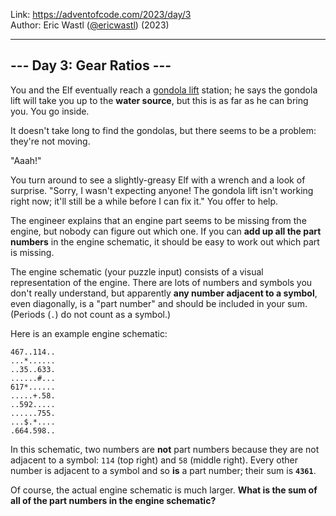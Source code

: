 Link: <https://adventofcode.com/2023/day/3> <br>
Author: Eric Wastl ([@ericwastl](https://twitter.com/ericwastl)) (2023)

---

## --- Day 3: Gear Ratios ---

You and the Elf eventually reach a [gondola lift](https://en.wikipedia.org/wiki/Gondola_lift) station; he says the gondola lift will take you up to the **water source**, but this is as far as he can bring you. You go inside.

It doesn't take long to find the gondolas, but there seems to be a problem: they're not moving.

"Aaah!"

You turn around to see a slightly-greasy Elf with a wrench and a look of surprise. "Sorry, I wasn't expecting anyone! The gondola lift isn't working right now; it'll still be a while before I can fix it." You offer to help.

The engineer explains that an engine part seems to be missing from the engine, but nobody can figure out which one. If you can **add up all the part numbers** in the engine schematic, it should be easy to work out which part is missing.

The engine schematic (your puzzle input) consists of a visual representation of the engine. There are lots of numbers and symbols you don't really understand, but apparently **any number adjacent to a symbol**, even diagonally, is a "part number" and should be included in your sum. (Periods (`.`) do not count as a symbol.)

Here is an example engine schematic:

```
467..114..
...*......
..35..633.
......#...
617*......
.....+.58.
..592.....
......755.
...$.*....
.664.598..
```

In this schematic, two numbers are **not** part numbers because they are not adjacent to a symbol: `114` (top right) and `58` (middle right). Every other number is adjacent to a symbol and so **is** a part number; their sum is **`4361`**.

Of course, the actual engine schematic is much larger. **What is the sum of all of the part numbers in the engine schematic?**
